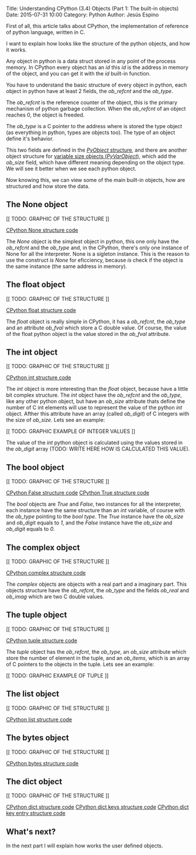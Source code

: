 Title: Understanding CPython (3.4) Objects (Part 1: The built-in objects)
Date: 2015-07-31 10:00
Category: Python
Author: Jesús Espino

First of all, this article talks about CPython, the implementation of reference
of python language, written in C.

I want to explain how looks like the structure of the python objects, and how
it works.

Any object in python is a data struct stored in any point of the process
memory. In CPython every object has an *id* this *id* is the address in memory
of the object, and you can get it with the *id* built-in function.

You have to understand the basic structure of every object in
python, each object in python have at least 2 fields, the *ob_refcnt* and the
*ob_type*.

The *ob_refcnt* is the reference counter of the object, this is the primary
mechanism of python garbage collection. When the *ob_refcnt* of an object
reaches 0, the object is freeded.

The *ob_type* is a C pointer to the address where is stored the type object (as
everything in python, types are objects too). The type of an object define it's
behavior.

This two fields are defined in the [*PyObject*
structure](https://hg.python.org/cpython/file/b4cbecbc0781/Include/object.h#l105),
and there are another object structure for [variable size objects
(*PyVarObject*)](https://hg.python.org/cpython/file/b4cbecbc0781/Include/object.h#l111),
which add the *ob_size* field, which have different meaning depending on the
object type. We will see it better when we see each python object.

Now knowing this, we can view some of the main built-in objects, how are
structured and how store the data.

The None object
---------------

[[ TODO: GRAPHIC OF THE STRUCTURE ]]

[CPython None structure code](https://hg.python.org/cpython/file/b4cbecbc0781/Objects/object.c#l1453)

The *None* object is the simplest object in python, this one only have the
*ob_refcnt* and the *ob_type* and, in the CPython, there's only one instance of
None for all the interpreter. None is a sigleton instance. This is the reason
to use the construct *is* *None* for eficciency, because *is* check if the
object is the same instance (the same address in memory).

The float object
----------------

[[ TODO: GRAPHIC OF THE STRUCTURE ]]

[CPython float structure code](https://hg.python.org/cpython/file/b4cbecbc0781/Include/floatobject.h#l15)

The *float* object is really simple in CPython, it has a *ob_refcnt*, the
*ob_type* and an attribute *ob_fval* which store a C double value. Of course,
the value of the float python object is the value stored in the *ob_fval*
attribute.

The int object
--------------

[[ TODO: GRAPHIC OF THE STRUCTURE ]]

[CPython int structure code](https://hg.python.org/cpython/file/b4cbecbc0781/Include/longintrepr.h#l89)

The *int* object is more interesting than the *float* object, because have a
little bit complex structure. The *int* object have the *ob_refcnt* and the
*ob_type*, like any other python object, but have an *ob_size* attribute thats
define the number of C int elements will use to represent the value of the
python *int* object. Afther this attribute have an array (called *ob_digit*) of
C integers with the size of *ob_size*. Lets see an example:

[[ TODO: GRAPHIC EXAMPLE OF INTEGER VALUES ]]

The value of the *int* python object is calculated using the values stored in
the *ob_digit* array (TODO: WRITE HERE HOW IS CALCULATED THIS VALUE).

The bool object
---------------

[[ TODO: GRAPHIC OF THE STRUCTURE ]]

[CPython False structure code](https://hg.python.org/cpython/file/b4cbecbc0781/Objects/boolobject.c#l176)
[CPython True structure code](https://hg.python.org/cpython/file/b4cbecbc0781/Objects/boolobject.c#l181)

The *bool* objects are *True* and *False*, two instances for all the
interpreter, each instance have the same structure than an *int* variable, of
course with the *ob_type* pointing to the *bool* *type*. The *True* instance
have the *ob_size* and *ob_digit* equals to *1*, and the *False* instance have
the *ob_size* and *ob_digit* equals to *0*.

The complex object
------------------

[[ TODO: GRAPHIC OF THE STRUCTURE ]]

[CPython complex structure code](https://hg.python.org/cpython/file/b4cbecbc0781/Include/complexobject.h#l10)

The *complex* objects are objects with a real part and a imaginary part. This
objects structure have the *ob_refcnt*, the *ob_type* and the fields *ob_real*
and *ob_imag* which are two C double values.

The tuple object
----------------

[[ TODO: GRAPHIC OF THE STRUCTURE ]]

[CPython tuple structure code](https://hg.python.org/cpython/file/b4cbecbc0781/Include/tupleobject.h#l25)

The *tuple* object has the *ob_refcnt*, the *ob_type*, an *ob_size* attribute
which store the number of element in the tuple, and an *ob_items*, which is an
array of C pointers to the objects in the tuple. Lets see an example:

[[ TODO: GRAPHIC EXAMPLE OF TUPLE ]]

The list object
---------------

[[ TODO: GRAPHIC OF THE STRUCTURE ]]

[CPython list structure code](https://hg.python.org/cpython/file/b4cbecbc0781/Include/listobject.h#l23)


The bytes object
----------------

[[ TODO: GRAPHIC OF THE STRUCTURE ]]

[CPython bytes structure code](https://hg.python.org/cpython/file/b4cbecbc0781/Include/bytesobject.h#l31)

The dict object
---------------

[[ TODO: GRAPHIC OF THE STRUCTURE ]]

[CPython dict structure code](https://hg.python.org/cpython/file/b4cbecbc0781/Include/dictobject.h#l23)
[CPython dict keys structure code](https://hg.python.org/cpython/file/b4cbecbc0781/Objects/dictobject.c#l87)
[CPython dict key entry structure code](https://hg.python.org/cpython/file/b4cbecbc0781/Objects/dictobject.c#l77)


What's next?
------------

In the next part I will explain how works the user defined objects.
